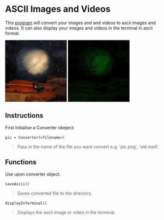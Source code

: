 # ASCII Images and Videos

This [program](converter.py) will convert your images and and videos to ascii images and videos.
It can also display your images and videos in the terminal in ascii format.

<img src="pic.png" alt="original" width=200px/> <img src="ascii_pic.png" alt="ascii" width=200px/>

## Instructions

First initialise a Converter obeject:

`pic = Converter(<filename>)`

> Pass in the name of the file you want convert e.g. 'pic.png', 'vid.mp4'.

## Functions

Use upon converter object.

`saveAscii()`

> Saves converted file to the directory.

`displayInTerminal()`

> Displays the ascii image or video in the terminal.
